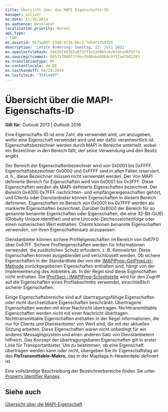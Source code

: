```yaml
---
title: Übersicht über die MAPI-Eigenschafts-ID
manager: soliver
ms.date: 11/16/2014
ms.audience: Developer
localization_priority: Normal
api_type:
- COM
ms.assetid: 957aa00f-23d8-4f3b-bbc2-7d54f17b47b5
description: 'Letzte Änderung: Samstag, 23. Juli 2011'
ms.openlocfilehash: 29626f49365a0f37f1e13d965c62bfd5ad0fb774
ms.sourcegitcommit: 8657170d071f9bcf680aba50b9c07f2a4fb82283
ms.translationtype: MT
ms.contentlocale: de-DE
ms.lasthandoff: 04/28/2019
ms.locfileid: "33414697"
---
```

# <a name="mapi-property-identifier-overview"></a>Übersicht über die MAPI-Eigenschafts-ID

  
  
**Gilt für**: Outlook 2013 | Outlook 2016 
  
Eine Eigenschafts-ID ist eine Zahl, die verwendet wird, um anzugeben, wofür eine Eigenschaft verwendet wird und wer dafür verantwortlich ist. Eigenschaftsbezeichner werden durch MAPI in Bereiche unterteilt. wobei ein Bezeichner in den Bereich fällt, der seine Verwendung und den Besitz angibt. 
  
Der Bereich der Eigenschaftenbezeichner wird von 0x0001 bis 0xFFFF. Eigenschaftsbezeichner 0x0000 und 0xFFFF sind in allen Fällen reserviert, d. h., diese Bezeichner müssen nicht verwendet werden. Der Von MAPI definierte Bereich für Eigenschaften wird von 0x0001 bis 0x3FFF. Diese Eigenschaften werden als MAPI-definierte Eigenschaften bezeichnet. Der Bereich 0x4000 0x7FFF nachrichten- und empfängereigenschaften gehört, und Clients oder Dienstanbieter können Eigenschaften in diesem Bereich definieren. Eigenschaften im Bereich von 0x0001 bis 0x7FFF werden als markierte Eigenschaften bezeichnet. Darüber 0x8000 der Bereich für so genannte benannte Eigenschaften oder Eigenschaften, die eine 32-Bit-GUID (Globally Unique Identifier) und eine Unicode-Zeichenzeichenfolge oder einen numerischen Wert enthalten. Clients können benannte Eigenschaften verwenden, um ihren Eigenschaftensatz anzupassen.
  
Dienstanbieter können sichere Profileigenschaften im Bereich von 0x67F0 über 0x67FF. Sichere Profileigenschaften werden für Informationen verwendet, die zusätzlichen Schutz erfordern, z. B. Kennwörter. Diese Eigenschaften können ausgeblendet und verschlüsselt werden. Ob sichere Eigenschaften in der Standardliste der von der [IMAPIProp::GetPropList-Methode](imapiprop-getproplist.md) zurückgegebenen Eigenschaften enthalten sind, hängt von der Implementierung des Anbieters ab. In der Regel sind diese Eigenschaften nicht enthalten. Die [IProfSect : IMAPIProp-Schnittstelle](iprofsectimapiprop.md) wird für den Zugriff auf die Eigenschaften eines Profilabschnitts verwendet, einschließlich sicherer Eigenschaften. 
  
Einige Eigenschaftsbereiche sind auf übertragungsfähige Eigenschaften oder nicht durchsetzbare Eigenschaften beschränkt. Übertragene Eigenschaften werden mit einer Nachricht übertragen. Nichttransmittable Eigenschaften werden nicht mit einer Nachricht übertragen. Nichttransmittable Eigenschaften enthalten in der Regel Informationen, die nur für Clients und Dienstanbieter von Wert sind, die mit der aktuellen Sitzung arbeiten. Diese Eigenschaften wären nicht unbedingt für ein anderes Messagingsystem und einen anderen Satz von Dienstanbietern hilfreich. Das Konzept der übertragungsbaren Eigenschaften gilt in erster Linie für Transportanbieter. Um zu bestimmen, ob eine Eigenschaft übertragen werden kann oder nicht, übergeben Sie ihr Eigenschaftstag an das **FIsTransmittable-Makro,** das in der Mapitags.h-Headerdatei definiert ist. 
  
Eine vollständige Beschreibung der Bezeichnerbereiche finden Sie unter [Property Identifier Ranges](property-identifier-ranges.md).
  
## <a name="see-also"></a>Siehe auch



[Übersicht über die MAPI-Eigenschaft](mapi-property-overview.md)

